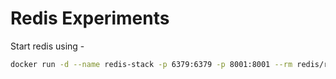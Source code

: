 # Redis Experiments

Start redis using - 

```bash
docker run -d --name redis-stack -p 6379:6379 -p 8001:8001 --rm redis/redis-stack:latest
```
